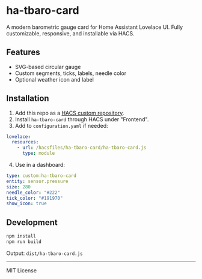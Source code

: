 # ha-tbaro-card

A modern barometric gauge card for Home Assistant Lovelace UI. Fully customizable, responsive, and installable via HACS.

## Features

- SVG-based circular gauge
- Custom segments, ticks, labels, needle color
- Optional weather icon and label

## Installation

1. Add this repo as a [HACS custom repository](https://hacs.xyz/docs/faq/custom_repositories/).
2. Install `ha-tbaro-card` through HACS under "Frontend".
3. Add to `configuration.yaml` if needed:

```yaml
lovelace:
  resources:
    - url: /hacsfiles/ha-tbaro-card/ha-tbaro-card.js
      type: module
```

4. Use in a dashboard:

```yaml
type: custom:ha-tbaro-card
entity: sensor.pressure
size: 280
needle_color: "#222"
tick_color: "#191970"
show_icon: true
```

## Development

```bash
npm install
npm run build
```

Output: `dist/ha-tbaro-card.js`

---
MIT License

